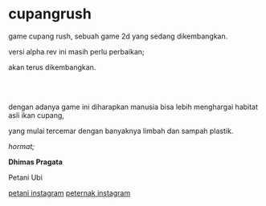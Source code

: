 # cupangrush
<p>game cupang rush, sebuah game 2d yang sedang dikembangkan.</p>
<p>versi alpha rev ini masih perlu perbaikan;</p>
<p>akan terus dikembangkan.</p>
<br></br>
<p>dengan adanya game ini diharapkan manusia bisa lebih menghargai habitat asli ikan cupang,</p> 
<p>yang mulai tercemar dengan banyaknya limbah dan sampah plastik.</p>

<p><i>hormat;</i></p>
<b>Dhimas Pragata</b>
<p>Petani Ubi</p>

<a href="www.instagram.com/pragatadhimas">petani instagram</a>
<a href="www.instagram.com/rikurifuki">peternak instagram</a>
